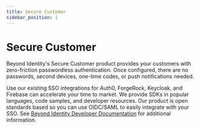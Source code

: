```yaml
---
title: Secure Customer
sidebar_position: 1
---
```


Secure Customer
============================

Beyond Identity's Secure Customer product provides your customers with zero-friction passwordless authentication. Once configured, there are no passwords, second devices, one-time codes, or push notifications needed.

Use our existing SSO integrations for Auth0, ForgeRock, Keycloak, and Firebase can accelerate your time to market. We provide SDKs in popular languages, code samples, and developer resources. Our product is open standards based so you can use OIDC/SAML to easily integrate with your SSO. See [Beyond Identity Developer Documentation](https://developer.beyondidentity.com/) for additional information.